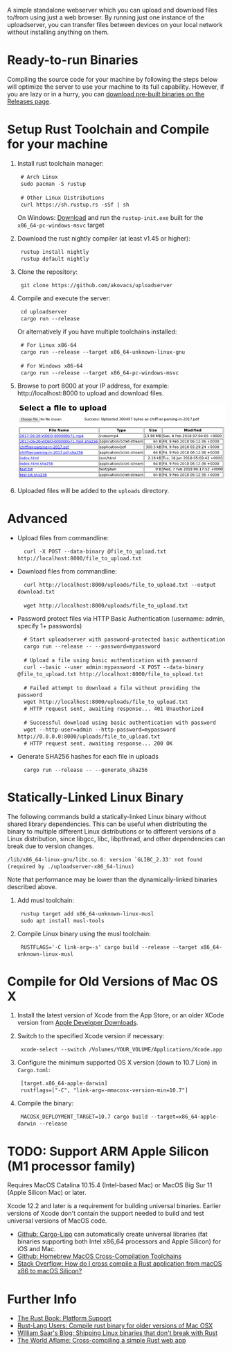 A simple standalone webserver which you can upload and download files to/from
using just a web browser. By running just one instance of the uploadserver,
you can transfer files between devices on your local network without
installing anything on them.

# Ready-to-run Binaries
Compiling the source code for your machine by following the steps below will
optimize the server to use your machine to its full capability. However, if you
are lazy or in a hurry, you can [download pre-built binaries on the Releases page](https://github.com/akovacs/uploadserver/releases).

# Setup Rust Toolchain and Compile for your machine
1. Install rust toolchain manager:

        # Arch Linux
        sudo pacman -S rustup

        # Other Linux Distributions
        curl https://sh.rustup.rs -sSf | sh

   On Windows: [Download](https://rust-lang.github.io/rustup/installation/other.html)
   and run the `rustup-init.exe` built for the `x86_64-pc-windows-msvc` target

2. Download the rust nightly compiler (at least v1.45 or higher):

        rustup install nightly
        rustup default nightly

3. Clone the repository:

        git clone https://github.com/akovacs/uploadserver

4. Compile and execute the server:

        cd uploadserver
        cargo run --release

   Or alternatively if you have multiple toolchains installed:

        # For Linux x86-64
        cargo run --release --target x86_64-unknown-linux-gnu

        # For Windows x86-64
        cargo run --release --target x86_64-pc-windows-msvc

5. Browse to port 8000 at your IP address, for example: http://localhost:8000
   to upload and download files.

    ![Upload server web interface](/doc/uploadserver.png)

6. Uploaded files will be added to the `uploads` directory.


# Advanced

* Upload files from commandline:

        curl -X POST --data-binary @file_to_upload.txt http://localhost:8000/file_to_upload.txt


* Download files from commandline:

        curl http://localhost:8000/uploads/file_to_upload.txt --output download.txt

        wget http://localhost:8000/uploads/file_to_upload.txt


* Password protect files via HTTP Basic Authentication (username: admin, specify 1+ passwords)

        # Start uploadserver with password-protected basic authentication
        cargo run --release -- --password=mypassword

        # Upload a file using basic authentication with password
        curl --basic --user admin:mypassword -X POST --data-binary @file_to_upload.txt http://localhost:8000/file_to_upload.txt

        # Failed attempt to download a file without providing the password
        wget http://localhost:8000/uploads/file_to_upload.txt
        # HTTP request sent, awaiting response... 401 Unauthorized

        # Successful download using basic authentication with password
        wget --http-user=admin --http-password=mypassword http://0.0.0.0:8000/uploads/file_to_upload.txt
        # HTTP request sent, awaiting response... 200 OK


* Generate SHA256 hashes for each file in uploads

        cargo run --release -- --generate_sha256


# Statically-Linked Linux Binary

The following commands build a statically-linked Linux binary without shared library dependencies. This can be useful when distributing the binary to multiple different Linux distributions or to different versions of a Linux distribution, since libgcc, libc, libpthread, and other dependencies can break due to version changes.

```
/lib/x86_64-linux-gnu/libc.so.6: version `GLIBC_2.33' not found
(required by ./uploadserver-x86_64-linux)
```

Note that performance may be lower than the dynamically-linked binaries described above.

1. Add musl toolchain:

        rustup target add x86_64-unknown-linux-musl
        sudo apt install musl-tools

2. Compile Linux binary using the musl toolchain:

        RUSTFLAGS='-C link-arg=-s' cargo build --release --target x86_64-unknown-linux-musl

# Compile for Old Versions of Mac OS X

1. Install the latest version of Xcode from the App Store, or an older XCode version from [Apple Developer Downloads](https://developer.apple.com/download/all/).

2. Switch to the specified Xcode version if necessary:

        xcode-select --switch /Volumes/YOUR_VOLUME/Applications/Xcode.app

3. Configure the minimum supported OS X version (down to 10.7 Lion) in `Cargo.toml`:


        [target.x86_64-apple-darwin]
        rustflags=["-C", "link-arg=-mmacosx-version-min=10.7"]

4. Compile the binary:

        MACOSX_DEPLOYMENT_TARGET=10.7 cargo build --target=x86_64-apple-darwin --release


# TODO: Support ARM Apple Silicon (M1 processor family)
Requires MacOS Catalina 10.15.4 (Intel-based Mac) or MacOS Big Sur 11 (Apple Silicon Mac) or later.

Xcode 12.2 and later is a requirement for building universal binaries. Earlier versions of Xcode don't contain the support needed to build and test universal versions of MacOS code.

- [Github: Cargo-Lipo](https://github.com/TimNN/cargo-lipo) can automatically create universal libraries (fat binaries supporting both Intel x86_64 processors and Apple Silicon) for iOS and Mac.
- [Github: Homebrew MacOS Cross-Compilation Toolchains](https://github.com/messense/homebrew-macos-cross-toolchains)
- [Stack Overflow: How do I cross compile a Rust application from macOS x86 to macOS Silicon?](https://stackoverflow.com/questions/66849112/how-do-i-cross-compile-a-rust-application-from-macos-x86-to-macos-silicon)


# Further Info
- [The Rust Book: Platform Support](https://doc.rust-lang.org/rustc/platform-support.html)
- [Rust-Lang Users: Compile rust binary for older versions of Mac OSX](https://users.rust-lang.org/t/compile-rust-binary-for-older-versions-of-mac-osx/38695/6)
- [William Saar's Blog: Shipping Linux binaries that don't break with Rust](https://saarw.github.io/dev/2020/06/18/shipping-linux-binaries-that-dont-break-with-rust.html)
- [The World Aflame: Cross-compiling a simple Rust web app](https://www.andrew-thorburn.com/cross-compiling-a-simple-rust-web-app/)
